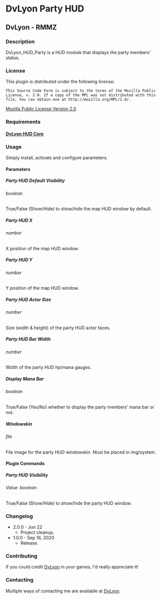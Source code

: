 # DvLyon Party HUD

## DvLyon - RMMZ

### Description

DvLyon_HUD_Party is a HUD module that displays the party members' status.

### License

This plugin is distributed under the following license:

	This Source Code Form is subject to the terms of the Mozilla Public
	License, v. 2.0. If a copy of the MPL was not distributed with this
	file, You can obtain one at http://mozilla.org/MPL/2.0/.

[Mozilla Public License Version 2.0](http://mozilla.org/MPL/2.0/ "Mozilla Public License Version 2.0")

### Requirements

#### [DvLyon HUD Core](https://dvlyon.com/plugins/hud)

### Usage

Simply install, activate and configure parameters.

#### Parameters

##### Party HUD Default Visibility
###### boolean

True/False (Show/Hide) to show/hide the map HUD window by default.

##### Party HUD X
###### number

X position of the map HUD window.

##### Party HUD Y
###### number

Y position of the map HUD window.

##### Party HUD Actor Size
###### number

Size (width & height) of the party HUD actor faces.

##### Party HUD Bar Width
###### number

Width of the party HUD hp/mana gauges.

##### Display Mana Bar
###### boolean

True/False (Yes/No) whether to display the party members' mana bar or not.

##### Windowskin
###### file

File image for the party HUD windowskin. Must be placed in img/system.

#### Plugin Commands

##### Party HUD Visibility
###### Value: boolean

True/False (Show/Hide) to show/hide the party HUD window.

### Changelog

* 2.0.0 - Jun 22
  * Project cleanup.
* 1.0.0 - Sep 16, 2020
  * Release.

### Contributing

If you could credit [DvLyon](https://dvlyon.com) in your games, I'd really appreciate it!

### Contacting

Multiple ways of contacting me are available at [DvLyon](https://dvlyon.com).
